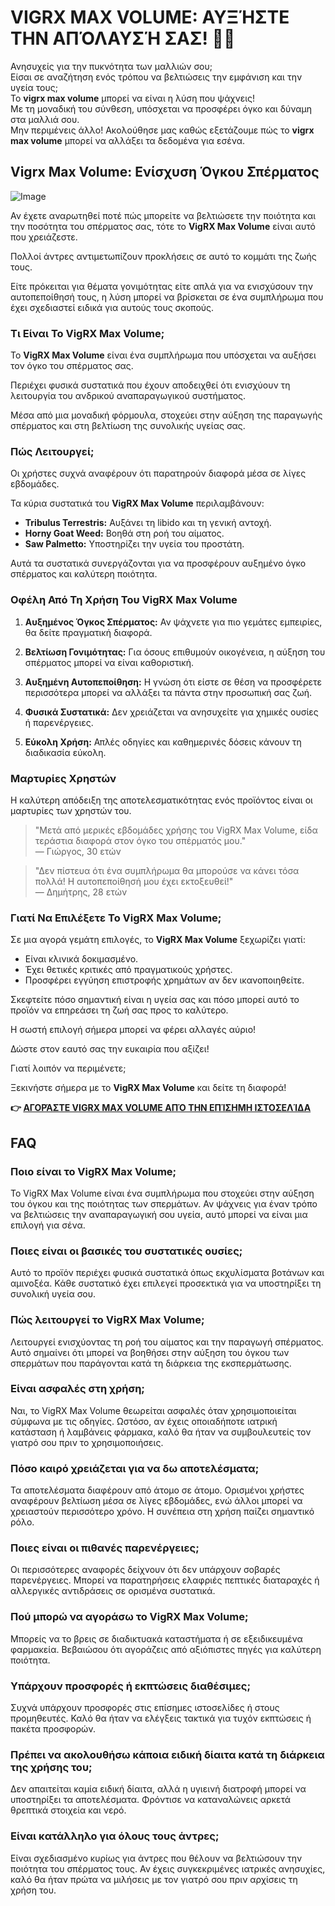 # VIGRX MAX VOLUME: ΑΥΞΉΣΤΕ ΤΗΝ ΑΠΌΛΑΥΣΉ ΣΑΣ! 💪✨

Ανησυχείς για την πυκνότητα των μαλλιών σου;  
Είσαι σε αναζήτηση ενός τρόπου να βελτιώσεις την εμφάνιση και την υγεία τους;  
Το **vigrx max volume** μπορεί να είναι η λύση που ψάχνεις!  
Με τη μοναδική του σύνθεση, υπόσχεται να προσφέρει όγκο και δύναμη στα μαλλιά σου.  
Μην περιμένεις άλλο! Ακολούθησε μας καθώς εξετάζουμε πώς το **vigrx max volume** μπορεί να αλλάξει τα δεδομένα για εσένα.

## Vigrx Max Volume: Ενίσχυση Όγκου Σπέρματος

![Image](https://www2.sellhealth.com/566/vigrx_max_volume_logo.jpg)

Αν έχετε αναρωτηθεί ποτέ πώς μπορείτε να βελτιώσετε την ποιότητα και την ποσότητα του σπέρματος σας, τότε το **VigRX Max Volume** είναι αυτό που χρειάζεστε.

Πολλοί άντρες αντιμετωπίζουν προκλήσεις σε αυτό το κομμάτι της ζωής τους. 

Είτε πρόκειται για θέματα γονιμότητας είτε απλά για να ενισχύσουν την αυτοπεποίθησή τους, η λύση μπορεί να βρίσκεται σε ένα συμπλήρωμα που έχει σχεδιαστεί ειδικά για αυτούς τους σκοπούς.

### Τι Είναι Το VigRX Max Volume;

Το **VigRX Max Volume** είναι ένα συμπλήρωμα που υπόσχεται να αυξήσει τον όγκο του σπέρματος σας. 

Περιέχει φυσικά συστατικά που έχουν αποδειχθεί ότι ενισχύουν τη λειτουργία του ανδρικού αναπαραγωγικού συστήματος.

Μέσα από μια μοναδική φόρμουλα, στοχεύει στην αύξηση της παραγωγής σπέρματος και στη βελτίωση της συνολικής υγείας σας.

### Πώς Λειτουργεί;

Οι χρήστες συχνά αναφέρουν ότι παρατηρούν διαφορά μέσα σε λίγες εβδομάδες. 

Τα κύρια συστατικά του **VigRX Max Volume** περιλαμβάνουν:

- **Tribulus Terrestris:** Αυξάνει τη libido και τη γενική αντοχή.
- **Horny Goat Weed:** Βοηθά στη ροή του αίματος.
- **Saw Palmetto:** Υποστηρίζει την υγεία του προστάτη.

Αυτά τα συστατικά συνεργάζονται για να προσφέρουν αυξημένο όγκο σπέρματος και καλύτερη ποιότητα. 

### Οφέλη Από Τη Χρήση Του VigRX Max Volume

1. **Αυξημένος Όγκος Σπέρματος:** Αν ψάχνετε για πιο γεμάτες εμπειρίες, θα δείτε πραγματική διαφορά.
   
2. **Βελτίωση Γονιμότητας:** Για όσους επιθυμούν οικογένεια, η αύξηση του σπέρματος μπορεί να είναι καθοριστική.
   
3. **Αυξημένη Αυτοπεποίθηση:** Η γνώση ότι είστε σε θέση να προσφέρετε περισσότερα μπορεί να αλλάξει τα πάντα στην προσωπική σας ζωή.

4. **Φυσικά Συστατικά:** Δεν χρειάζεται να ανησυχείτε για χημικές ουσίες ή παρενέργειες.

5. **Εύκολη Χρήση:** Απλές οδηγίες και καθημερινές δόσεις κάνουν τη διαδικασία εύκολη.

### Μαρτυρίες Χρηστών

Η καλύτερη απόδειξη της αποτελεσματικότητας ενός προϊόντος είναι οι μαρτυρίες των χρηστών του.

> "Μετά από μερικές εβδομάδες χρήσης του VigRX Max Volume, είδα τεράστια διαφορά στον όγκο του σπέρματός μου."  
> — Γιώργος, 30 ετών

> "Δεν πίστευα ότι ένα συμπλήρωμα θα μπορούσε να κάνει τόσα πολλά! Η αυτοπεποίθησή μου έχει εκτοξευθεί!"  
> — Δημήτρης, 28 ετών

### Γιατί Να Επιλέξετε Το VigRX Max Volume;

Σε μια αγορά γεμάτη επιλογές, το **VigRX Max Volume** ξεχωρίζει γιατί:

- Είναι κλινικά δοκιμασμένο.
- Έχει θετικές κριτικές από πραγματικούς χρήστες.
- Προσφέρει εγγύηση επιστροφής χρημάτων αν δεν ικανοποιηθείτε.

Σκεφτείτε πόσο σημαντική είναι η υγεία σας και πόσο μπορεί αυτό το προϊόν να επηρεάσει τη ζωή σας προς το καλύτερο.

Η σωστή επιλογή σήμερα μπορεί να φέρει αλλαγές αύριο!

Δώστε στον εαυτό σας την ευκαιρία που αξίζει!

Γιατί λοιπόν να περιμένετε; 

Ξεκινήστε σήμερα με το **VigRX Max Volume** και δείτε τη διαφορά!



**👉 [ΑΓΟΡΆΣΤΕ VIGRX MAX VOLUME ΑΠΌ ΤΗΝ ΕΠΊΣΗΜΗ ΙΣΤΟΣΕΛΊΔΑ](https://gchaffi.com/Zgc5NUe6)**

## FAQ

### Ποιο είναι το VigRX Max Volume;
Το VigRX Max Volume είναι ένα συμπλήρωμα που στοχεύει στην αύξηση του όγκου και της ποιότητας των σπερμάτων. Αν ψάχνεις για έναν τρόπο να βελτιώσεις την αναπαραγωγική σου υγεία, αυτό μπορεί να είναι μια επιλογή για σένα.

### Ποιες είναι οι βασικές του συστατικές ουσίες;
Αυτό το προϊόν περιέχει φυσικά συστατικά όπως εκχυλίσματα βοτάνων και αμινοξέα. Κάθε συστατικό έχει επιλεγεί προσεκτικά για να υποστηρίξει τη συνολική υγεία σου.

### Πώς λειτουργεί το VigRX Max Volume;
Λειτουργεί ενισχύοντας τη ροή του αίματος και την παραγωγή σπέρματος. Αυτό σημαίνει ότι μπορεί να βοηθήσει στην αύξηση του όγκου των σπερμάτων που παράγονται κατά τη διάρκεια της εκσπερμάτωσης.

### Είναι ασφαλές στη χρήση;
Ναι, το VigRX Max Volume θεωρείται ασφαλές όταν χρησιμοποιείται σύμφωνα με τις οδηγίες. Ωστόσο, αν έχεις οποιαδήποτε ιατρική κατάσταση ή λαμβάνεις φάρμακα, καλό θα ήταν να συμβουλευτείς τον γιατρό σου πριν το χρησιμοποιήσεις.

### Πόσο καιρό χρειάζεται για να δω αποτελέσματα;
Τα αποτελέσματα διαφέρουν από άτομο σε άτομο. Ορισμένοι χρήστες αναφέρουν βελτίωση μέσα σε λίγες εβδομάδες, ενώ άλλοι μπορεί να χρειαστούν περισσότερο χρόνο. Η συνέπεια στη χρήση παίζει σημαντικό ρόλο.

### Ποιες είναι οι πιθανές παρενέργειες;
Οι περισσότερες αναφορές δείχνουν ότι δεν υπάρχουν σοβαρές παρενέργειες. Μπορεί να παρατηρήσεις ελαφριές πεπτικές διαταραχές ή αλλεργικές αντιδράσεις σε ορισμένα συστατικά.

### Πού μπορώ να αγοράσω το VigRX Max Volume;
Μπορείς να το βρεις σε διαδικτυακά καταστήματα ή σε εξειδικευμένα φαρμακεία. Βεβαιώσου ότι αγοράζεις από αξιόπιστες πηγές για καλύτερη ποιότητα.

### Υπάρχουν προσφορές ή εκπτώσεις διαθέσιμες;
Συχνά υπάρχουν προσφορές στις επίσημες ιστοσελίδες ή στους προμηθευτές. Καλό θα ήταν να ελέγξεις τακτικά για τυχόν εκπτώσεις ή πακέτα προσφορών.

### Πρέπει να ακολουθήσω κάποια ειδική δίαιτα κατά τη διάρκεια της χρήσης του;
Δεν απαιτείται καμία ειδική δίαιτα, αλλά η υγιεινή διατροφή μπορεί να υποστηρίξει τα αποτελέσματα. Φρόντισε να καταναλώνεις αρκετά θρεπτικά στοιχεία και νερό.

### Είναι κατάλληλο για όλους τους άντρες;
Είναι σχεδιασμένο κυρίως για άντρες που θέλουν να βελτιώσουν την ποιότητα του σπέρματος τους. Αν έχεις συγκεκριμένες ιατρικές ανησυχίες, καλό θα ήταν πρώτα να μιλήσεις με τον γιατρό σου πριν αρχίσεις τη χρήση του.
